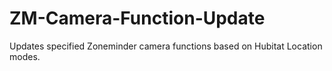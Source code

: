 # ZM-Camera-Function-Update

Updates specified Zoneminder camera functions based on Hubitat Location modes.
